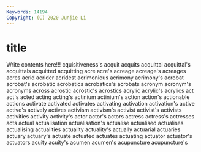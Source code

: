 ```yaml
---
Keywords: 14194
Copyright: (C) 2020 Junjie Li
---
```


# title

Write contents here!!!
cquisitiveness's 
acquit 
acquits 
acquittal 
acquittal's
acquittals 
acquitted 
acquitting 
acre 
acre's 
acreage 
acreage's 
acreages 
acres 
acrid
acrider 
acridest 
acrimonious 
acrimony 
acrimony's 
acrobat 
acrobat's 
acrobatic 
acrobatics 
acrobatics's
acrobats 
acronym 
acronym's 
acronyms 
across 
acrostic 
acrostic's 
acrostics 
acrylic 
acrylic's
acrylics 
act 
act's 
acted 
acting 
acting's 
actinium 
actinium's 
action 
action's
actionable 
actions 
activate 
activated 
activates 
activating 
activation 
activation's 
active 
active's
actively 
actives 
activism 
activism's 
activist 
activist's 
activists 
activities 
activity 
activity's
actor 
actor's 
actors 
actress 
actress's 
actresses 
acts 
actual 
actualisation 
actualisation's
actualise 
actualised 
actualises 
actualising 
actualities 
actuality 
actuality's 
actually 
actuarial 
actuaries
actuary 
actuary's 
actuate 
actuated 
actuates 
actuating 
actuator 
actuator's 
actuators 
acuity
acuity's 
acumen 
acumen's 
acupuncture 
acupuncture's 
